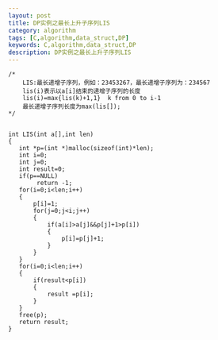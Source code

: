 ```yaml
---
layout: post
title: DP实例之最长上升子序列LIS
category: algorithm
tags: [C,algorithm,data_struct,DP]
keywords: C,algorithm,data_struct,DP
description: DP实例之最长上升子序列LIS
---
```

	/*
	    LIS:最长递增子序列，例如：23453267，最长递增子序列为：234567
	    lis(i)表示以a[i]结束的递增子序列的长度
	    lis(i)=max{lis(k)+1,1}  k from 0 to i-1
	    最长递增子序列长度为max(lis[]);
	*/
	
	
	int LIS(int a[],int len)
	{
	   int *p=(int *)malloc(sizeof(int)*len);
	   int i=0;
	   int j=0;
	   int result=0;
	   if(p==NULL)
	        return -1;
	   for(i=0;i<len;i++)
	   {
	       p[i]=1;
	       for(j=0;j<i;j++)
	       {
	           if(a[i]>a[j]&&p[j]+1>p[i])
	           {
	               p[i]=p[j]+1;
	           }
	       }
	   }
	   for(i=0;i<len;i++)
	   {
	       if(result<p[i])
	       {
	           result =p[i];
	       }
	   }
	   free(p);
	   return result;
	}